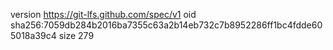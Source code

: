 version https://git-lfs.github.com/spec/v1
oid sha256:7059db284b2016ba7355c63a2b14eb732c7b8952286ff1bc4fdde605018a39c4
size 279
